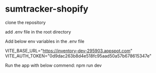 # sumtracker-shopify

clone the repository

add .env file in the root directory

Add below env variables in the .env file

VITE_BASE_URL="https://inventory-dev-295903.appspot.com"
VITE_AUTH_TOKEN="0d9dac263b8d4e518fc95aad50a57b678615347e"

Run the app with below commend:
npm run dev